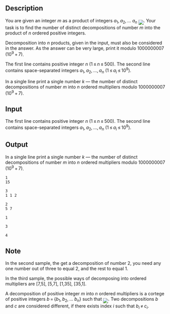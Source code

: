 ## Description

<div><p>You are given an integer <span class="tex-span"><i>m</i></span> as a product of integers <span class="tex-span"><i>a</i><sub class="lower-index">1</sub>, <i>a</i><sub class="lower-index">2</sub>, ... <i>a</i><sub class="lower-index"><i>n</i></sub></span> <img align="middle" class="tex-formula" src="file://YjrcdnIB.png" style="max-width: 100.0%;max-height: 100.0%;">. Your task is to find the number of distinct decompositions of number <span class="tex-span"><i>m</i></span> into the product of <span class="tex-span"><i>n</i></span> ordered positive integers.</p><p>Decomposition into <span class="tex-span"><i>n</i></span> products, given in the input, must also be considered in the answer. As the answer can be very large, print it modulo <span class="tex-span">1000000007</span> <span class="tex-span">(10<sup class="upper-index">9</sup> + 7)</span>.</p></div><div class="input-specification"><p>The first line contains positive integer <span class="tex-span"><i>n</i></span> (<span class="tex-span">1 ≤ <i>n</i> ≤ 500</span>). The second line contains space-separated integers <span class="tex-span"><i>a</i><sub class="lower-index">1</sub>, <i>a</i><sub class="lower-index">2</sub>, ..., <i>a</i><sub class="lower-index"><i>n</i></sub></span> (<span class="tex-span">1 ≤ <i>a</i><sub class="lower-index"><i>i</i></sub> ≤ 10<sup class="upper-index">9</sup></span>).</p></div><div class="output-specification"><p>In a single line print a single number <span class="tex-span"><i>k</i></span> — the number of distinct decompositions of number <span class="tex-span"><i>m</i></span> into <span class="tex-span"><i>n</i></span> ordered multipliers modulo <span class="tex-span">1000000007</span> <span class="tex-span">(10<sup class="upper-index">9</sup> + 7)</span>.</p></div>

## Input

<p>The first line contains positive integer <span class="tex-span"><i>n</i></span> (<span class="tex-span">1 ≤ <i>n</i> ≤ 500</span>). The second line contains space-separated integers <span class="tex-span"><i>a</i><sub class="lower-index">1</sub>, <i>a</i><sub class="lower-index">2</sub>, ..., <i>a</i><sub class="lower-index"><i>n</i></sub></span> (<span class="tex-span">1 ≤ <i>a</i><sub class="lower-index"><i>i</i></sub> ≤ 10<sup class="upper-index">9</sup></span>).</p>

## Output

<p>In a single line print a single number <span class="tex-span"><i>k</i></span> — the number of distinct decompositions of number <span class="tex-span"><i>m</i></span> into <span class="tex-span"><i>n</i></span> ordered multipliers modulo <span class="tex-span">1000000007</span> <span class="tex-span">(10<sup class="upper-index">9</sup> + 7)</span>.</p>





```input1
1
15

```




```input2
3
1 1 2

```




```input3
2
5 7

```




```output1
1

```




```output2
3

```




```output3
4

```



## Note

<p>In the second sample, the get a decomposition of number 2, you need any one number out of three to equal 2, and the rest to equal 1.</p><p>In the third sample, the possible ways of decomposing into ordered multipliers are [7,5], [5,7], [1,35], [35,1].</p><p>A decomposition of positive integer <span class="tex-span"><i>m</i></span> into <span class="tex-span"><i>n</i></span> ordered multipliers is a cortege of positive integers <span class="tex-span"><i>b</i> = {<i>b</i><sub class="lower-index">1</sub>, <i>b</i><sub class="lower-index">2</sub>, ... <i>b</i><sub class="lower-index"><i>n</i></sub>}</span> such that <img align="middle" class="tex-formula" src="file://Y0MUiB4w.png" style="max-width: 100.0%;max-height: 100.0%;">. Two decompositions <span class="tex-span"><i>b</i></span> and <span class="tex-span"><i>c</i></span> are considered different, if there exists index <span class="tex-span"><i>i</i></span> such that <span class="tex-span"><i>b</i><sub class="lower-index"><i>i</i></sub> ≠ <i>c</i><sub class="lower-index"><i>i</i></sub></span>.</p>
